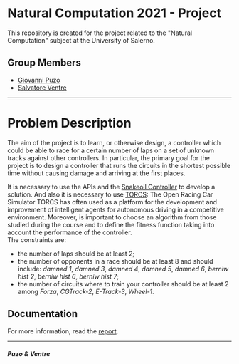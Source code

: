 # Natural Computation 2021 - Project
This repository is created for the project related to the "Natural Computation" subject at the University of Salerno. 

## Group Members
* [Giovanni Puzo](https://github.com/giovannipuzo97)
* [Salvatore Ventre](https://github.com/salventre)
___
# Problem Description
The aim of the project is to learn, or otherwise design, a controller which could be able to race for a certain number of laps on a set of unknown tracks against other controllers. In particular, the primary goal for the project is to design a controller that runs the circuits in the shortest possible time without causing damage and arriving at the first places.</br>

It is necessary to use the APIs and the [Snakeoil Controller](http://xed.ch/p/snakeoil/) to develop a solution. And also it is necessary to use [TORCS](http://torcs.sourceforge.net/): The Open Racing Car Simulator TORCS has often used as a platform for the development and improvement of intelligent agents for autonomous driving in a competitive environment. Moreover, is important to choose an algorithm from those studied during the course and to define the fitness function taking into account the performance of the controller.</br>
The constraints are:
* the number of laps should be at least 2;
* the number of opponents in a race should be at least 8 and should include: *damned 1*, *damned 3*, *damned 4*, *damned 5*, *damned 6*, *berniw hist 2*, *berniw hist 6*, *berniw hist 7*;
* the number of circuits where to train your controller should be at least 2 among *Forza*, *CGTrack-2*, *E-Track-3*, *Wheel-1*.

## Documentation
For more information, read the [report](https://github.com/unisa-PRV-group/NaturalComputation2021-contest/blob/main/doc/Final%20Report%20-%20Group%2017.pdf).
___

##### Puzo & Ventre
